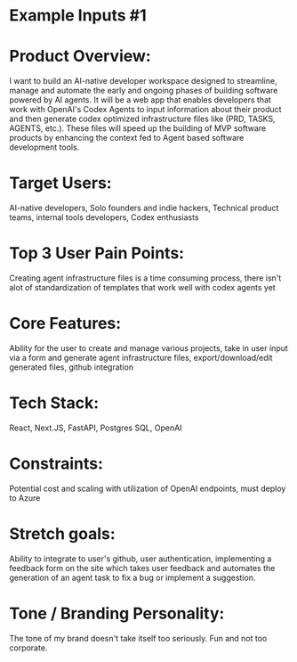 # Example Inputs #1

# Product Overview:
I want to build an AI-native developer workspace designed to streamline, manage and automate the early and ongoing phases of building software powered by AI agents. It will be a web app that enables developers that work with OpenAI's Codex Agents to input information about their product and then generate codex optimized infrastructure files like (PRD, TASKS, AGENTS, etc.). These files will speed up the building of MVP software products by enhancing the context fed to Agent based software development tools.

# Target Users:
AI-native developers, Solo founders and indie hackers, Technical product teams, internal tools developers, Codex enthusiasts

# Top 3 User Pain Points:
Creating agent infrastructure files is a time consuming process, there isn't alot of standardization of templates that work well with codex agents yet

# Core Features:
Ability for the user to create and manage various projects, take in user input via a form and generate agent infrastructure files, export/download/edit generated files, github integration

# Tech Stack:
React, Next.JS, FastAPI, Postgres SQL, OpenAI

# Constraints:
Potential cost and scaling with utilization of OpenAI endpoints, must deploy to Azure

# Stretch goals:
Ability to integrate to user's github, user authentication, implementing a feedback form on the site which takes user feedback and automates the generation of an agent task to fix a bug or implement a suggestion.

# Tone / Branding Personality:
The tone of my brand doesn't take itself too seriously. Fun and not too corporate. 